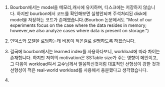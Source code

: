 1. Bourbon에서는 model을 메모리,캐시에 유지하며, 디스크에는 저장하지 않습니다. 하지만 bourbon에서 코드를 확인해보면 실행안되며 주석처리된 disk에 model을 저장하는 코드가 존재했습니다.(Bourbon 논문에서도 "Most of our experiments focus on the case where the data resides in memory; however,we also analyze cases where data is present on storage.")


2. 인덱스와 모델을 로딩하는데 비용이 적은걸로 설명하도록 하겠습니다.


3. 결국에 bourbon에서는 learned index를 사용하다보니, workload에 따라 차이는 존재합니다. 하지만 저희의 motivation은 SSTable size가 주는 영향이 메인이고, 그 다음이 workload여서  교수님께서 말씀하신것처럼 대표적인 선형성이 강한 것과 선형성이 적은 real-world workload를 사용해서 충분했다고 생각했습니다.

4. 